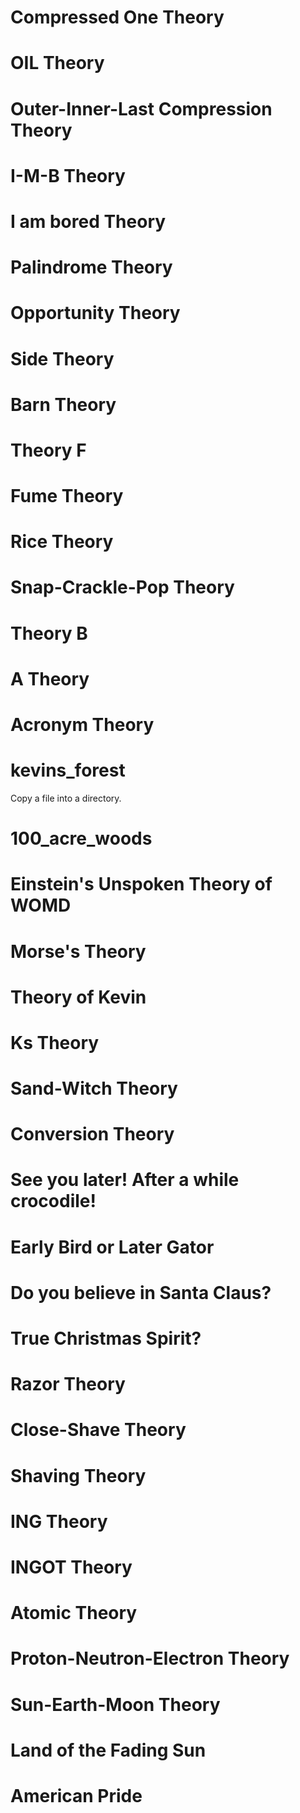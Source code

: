# Compressed One Theory
# OIL Theory
# Outer-Inner-Last Compression Theory
# I-M-B Theory
# I am bored Theory
# Palindrome Theory
# Opportunity Theory
# Side Theory
# Barn Theory
# Theory F
# Fume Theory
# Rice Theory
# Snap-Crackle-Pop Theory
# Theory B
# A Theory
# Acronym Theory
# kevins_forest
Copy a file into a directory.
# 100_acre_woods
# Einstein's Unspoken Theory of WOMD
# Morse's Theory
# Theory of Kevin
# Ks Theory
# Sand-Witch Theory
# Conversion Theory
# See you later! After a while crocodile!
# Early Bird or Later Gator
# Do you believe in Santa Claus?
# True Christmas Spirit?
# Razor Theory
# Close-Shave Theory
# Shaving Theory
# ING Theory
# INGOT Theory
# Atomic Theory
# Proton-Neutron-Electron Theory
# Sun-Earth-Moon Theory
# Land of the Fading Sun
# American Pride
